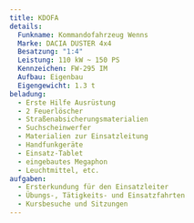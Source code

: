 ```yaml
---
title: KDOFA
details:
  Funkname: Kommandofahrzeug Wenns
  Marke: DACIA DUSTER 4x4
  Besatzung: "1:4"
  Leistung: 110 kW ~ 150 PS
  Kennzeichen: FW-295 IM
  Aufbau: Eigenbau
  Eigengewicht: 1.3 t
beladung:
  - Erste Hilfe Ausrüstung
  - 2 Feuerlöscher
  - Straßenabsicherungsmaterialien
  - Suchscheinwerfer
  - Materialien zur Einsatzleitung
  - Handfunkgeräte
  - Einsatz-Tablet
  - eingebautes Megaphon
  - Leuchtmittel, etc.
aufgaben:
  - Ersterkundung für den Einsatzleiter
  - Übungs-, Tätigkeits- und Einsatzfahrten
  - Kursbesuche und Sitzungen
---
```

